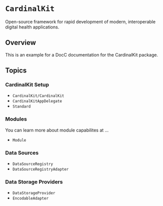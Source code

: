 # ``CardinalKit``

<!--
                  
This source file is part of the CardinalKit open-source project

SPDX-FileCopyrightText: 2022 Stanford University and the project authors (see CONTRIBUTORS.md)

SPDX-License-Identifier: MIT
             
-->

Open-source framework for rapid development of modern, interoperable digital health applications.

## Overview

This is an example for a DocC documentation for the CardinalKit package.


## Topics

### CardinalKit Setup

- ``CardinalKit/CardinalKit``
- ``CardinalKitAppDelegate``
- ``Standard``

### Modules

You can learn more about module capabilites at ...

- ``Module``

### Data Sources

- ``DataSourceRegistry``
- ``DataSourceRegistryAdapter``

### Data Storage Providers

- ``DataStorageProvider``
- ``EncodableAdapter``
